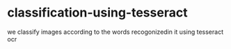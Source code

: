 # classification-using-tesseract
we classify images according to the words recogonizedin it using tesseract ocr
